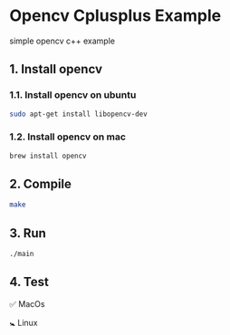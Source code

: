 # Opencv Cplusplus Example

simple opencv c++ example

## 1. Install opencv

### 1.1. Install opencv on ubuntu

```bash
sudo apt-get install libopencv-dev
```

### 1.2. Install opencv on mac

```bash
brew install opencv
```

## 2. Compile

```bash
make
```

## 3. Run

```bash
./main
```

## 4. Test 
✅ MacOs

🚼 Linux 
